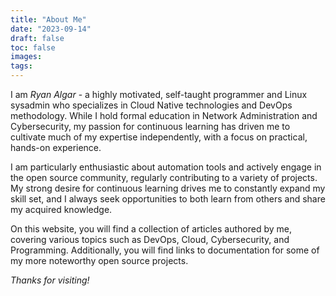 ```yaml
---
title: "About Me"
date: "2023-09-14"
draft: false
toc: false
images:
tags:
---
```


I am *Ryan Algar* - a highly motivated, self-taught programmer and Linux
 sysadmin who specializes in Cloud Native technologies and DevOps methodology.
 While I hold formal education in Network Administration and Cybersecurity, my
 passion for continuous learning has driven me to cultivate much of my
 expertise independently, with a focus on practical, hands-on experience.

I am particularly enthusiastic about automation tools and actively engage in
 the open source community, regularly contributing to a variety of projects.
 My strong desire for continuous learning drives me to constantly expand my
 skill set, and I always seek opportunities to both learn from others and share
 my acquired knowledge.

On this website, you will find a collection of articles authored by me,
 covering various topics such as DevOps, Cloud, Cybersecurity, and Programming.
 Additionally, you will find links to documentation for some of my more
 noteworthy open source projects.

*Thanks for visiting!*
